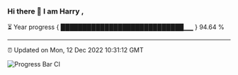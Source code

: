### Hi there 👋 I am Harry , 

⏳ Year progress { ████████████████████████████▁▁ } 94.64 %

---

⏰ Updated on Mon, 12 Dec 2022 10:31:12 GMT

![Progress Bar CI](https://github.com/duykhang68/duykhang68/workflows/Progress%20Bar%20CI/badge.svg)

